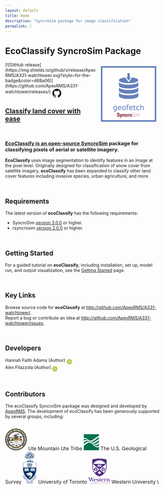 ```yaml
---
layout: default
title: Home
description: "SyncroSim package for image classification"
permalink: /
---
```


# **EcoClassify** SyncroSim Package
<img align="right" style="padding: 13px" width="180" src="assets/images/logo/geofetch-sticker.png">
[![GitHub release](https://img.shields.io/github/v/release/ApexRMS/A331-watchtower.svg?style=for-the-badge&color=d68a06)](https://github.com/ApexRMS/A331-watchtower/releases/)    <a href="https://github.com/ApexRMS/A331-watchtower"><img align="middle" style="padding: 1px" width="30" src="assets/images/logo/github-trans2.png">
<br>

## Classify land cover with ease
<br>

### **EcoClassify** is an open-source <a href="https://syncrosim.com/" target="_blank">SyncroSim</a> package for classifying pixels of aerial or satellite imagery.


**EcoClassify** uses image segmentation to identify features in an image at the pixel level. Originally designed for classification of snow cover from satellite imagery, **ecoClassify** has been expanded to classify other land cover features including invasive species, urban agriculture, and more.

<br>

## Requirements

The latest version of **ecoClassify** has the following requirements:

- SyncroSim <a href="https://syncrosim.com/studio-download/" target="_blank">version 3.0.0</a> or higher.
- rsyncrosim <a href="https://syncrosim.github.io/rsyncrosim/" target="_blank">version 2.0.0</a> or higher.

<br>

## Getting Started

For a guided tutorial on **ecoClassify**, including installation, set up, model run, and output visualization, see the [Getting Started](https://apexrms.github.io/A331-watchtower/getting_started.html) page.

<br>

## Key Links

Browse source code for **ecoClassify** at <a href="http://github.com/ApexRMS/A331-watchtower/" target="_blank">http://github.com/ApexRMS/A331-watchtower/</a>. <br>
Report a bug or contribute an idea at
<a href="http://github.com/ApexRMS/A331-watchtower/issues" target="_blank">http://github.com/ApexRMS/A331-watchtower/issues</a>. <br>

<br>

## Developers

Hannah Faith Adams (Author) <a href="https://orcid.org/0000-0003-2647-8021" target="_blank" rel="noopener noreferrer"><img align="middle" style="padding: 0.5px" width="17" src="assets/images/ORCID.png"></a>
<br>
Alex Filazzola (Author) <a href="https://orcid.org/0000-0001-6544-2035" target="_blank" rel="noopener noreferrer"><img align="middle" style="padding: 0.5px" width="17" src="assets/images/ORCID.png"></a>

<br>

## Contributors

The ecoClassify SyncroSim package was designed and developed by <a href="https://apexrms.com/" target="_blank">ApexRMS</a>. The development of ecoClassify has been generously supported by several groups, including:

\
<a href="https://www.utemountainutetribe.com/" target="_blank"><img src="assets/images/ute-mountain-ute-seal.png" width="70px" alt="Ute Mountain Ute Tribe"></a><span style="font-size:12pt; padding-left:5px;">Ute Mountain Ute Tribe
<a href="https://www.usgs.gov/" target="_blank"><img src="assets/images/usgs_logo.png" width="50px" alt="The U.S. Geological Survey"></a><span style="font-size:12pt; padding-left:5px;">The U.S. Geological Survey
<a href="https://www.utoronto.ca/" target="_blank"><img src="assets/images/utoronto-coa.png" width="45px" alt="University of Toronto"></a><span style="font-size:12pt; padding-left:5px;">University of Toronto
<a href="https://www.uwo.ca/index.html" target="_blank"><img src="assets/images/western-logo.png" width="70px" alt="Western University"></a><span style="font-size:12pt; padding-left:5px;">Western University
\
